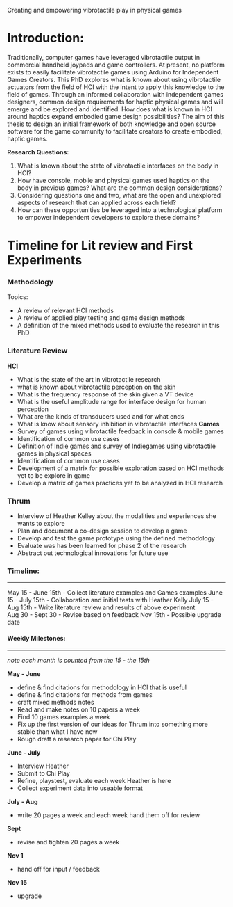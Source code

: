 Creating and empowering vibrotactile play in physical games 

# Introduction:

Traditionally, computer games have leveraged vibrotactile output in commercial handheld joypads and game controllers. At present, no platform exists to easily facilitate vibrotactile games using Arduino for Independent Games Creators. This PhD explores what is known about using vibrotactile actuators from the field of HCI with the intent to apply this knowledge to the field of games. Through an informed collaboration with independent games designers, common design requirements for haptic physical games and will emerge and be explored and identified. How does what is known in HCI around haptics expand embodied game design possibilities? The aim of this thesis to design an initial framework of both knowledge and open source software for the game community to facilitate creators to create embodied, haptic games. 

**Research Questions:**
1. What is known about the state of vibrotactile interfaces on the body in HCI?  
2. How have console, mobile and physical games used haptics on the body in previous games? What are the common design considerations? 
3. Considering questions one and two, what are the open and unexplored aspects of research that can applied across each field?  
4. How can these opportunities be leveraged into a technological platform to empower independent developers to explore these domains? 

# Timeline for Lit review and First Experiments

### Methodology
Topics: 
* A review of relevant HCI methods 
* A review of applied play testing and game design methods 
* A definition of the mixed methods used to evaluate the research in this PhD 

### Literature Review  
**HCI**
* What is the state of the art in vibrotactile research 
* what is known about vibrotactile perception on the skin
* What is the frequency response of the skin given a VT device 
* What is the useful amplitude range for interface design for human perception 
* What are the kinds of transducers used and for what ends 
* What is know about sensory inhibition in vibrotactile interfaces 
**Games** 
* Survey of games using vibrotactile feedback in console & mobile games
* Identification of common use cases 
* Definition of Indie games and survey of Indiegames using vibrotactile games in physical spaces
* Identification of common use cases 
* Development of a matrix for possible exploration based on HCI methods yet to be explore in game
* Develop a matrix of games practices yet to be analyzed in HCI research 

### Thrum
* Interview of Heather Kelley about the modalities and experiences she wants to explore
* Plan and document a co-design session to develop a game 
* Develop and test the game prototype using the defined methodology 
* Evaluate was has been learned for phase 2 of the research 
* Abstract out technological innovations for future use 

### Timeline: 
---- 
May 15 - June 15th - Collect literature examples and Games examples 
June 15 - July 15th - Collaboration and initial tests with Heather Kelly 
July 15 - Aug 15th - Write literature review and results of above experiment  
Aug 30 - Sept 30 - Revise based on feedback 
Nov 15th - Possible upgrade date 
 
#### Weekly Milestones: 
---- 
_note each month is counted from the 15 - the 15th_ 

**May - June**
  * define & find citations for methodology in HCI that is useful
* define & find citations for methods from games 
* craft mixed methods notes
* Read and make notes on 10 papers a week 
* Find 10 games examples a week 
* Fix up the first version of our ideas for Thrum into something more stable than what I have now
* Rough draft a research paper for Chi Play 


**June - July**

* Interview Heather
* Submit to Chi Play 
* Refine, playstest, evaluate each week Heather is here 
* Collect experiment data into useable format 


**July - Aug**

* write 20 pages a week and each week hand them off for review 


**Sept**

* revise and tighten 20 pages a week 


**Nov 1**

* hand off for input / feedback 


**Nov 15**

* upgrade 



	 